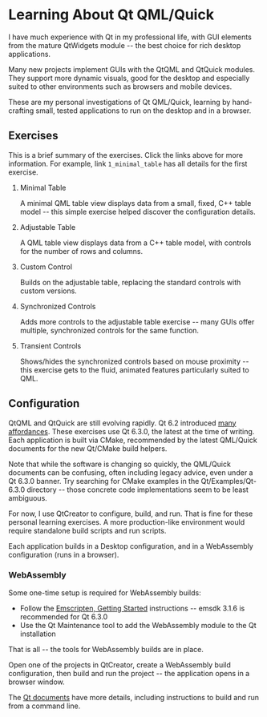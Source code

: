 # Learning About Qt QML/Quick

I have much experience with Qt in my professional life, with GUI elements from the mature QtWidgets module -- the best choice for rich desktop applications.

Many new projects implement GUIs with the QtQML and QtQuick modules. They support more dynamic visuals, good for the desktop and especially suited to other environments such as browsers and mobile devices.

These are my personal investigations of Qt QML/Quick, learning by hand-crafting small, tested applications to run on the desktop and in a browser.

## Exercises

This is a brief summary of the exercises. Click the links above for more information. For example, link `1_minimal_table` has all details for the first exercise.

1. Minimal Table
    
   A minimal QML table view displays data from a small, fixed, C++ table model -- this simple exercise helped discover the configuration details.
    
2. Adjustable Table

   A QML table view displays data from a C++ table model, with controls for the number of rows and columns.

3. Custom Control

   Builds on the adjustable table, replacing the standard controls with custom versions.

4. Synchronized Controls

   Adds more controls to the adjustable table exercise -- many GUIs offer multiple, synchronized controls for the same function.

5. Transient Controls

   Shows/hides the synchronized controls based on mouse proximity -- this exercise gets to the fluid, animated features particularly suited to QML.
 

## Configuration

QtQML and QtQuick are still evolving rapidly. Qt 6.2 introduced [many affordances][CO01]. These exercises use Qt 6.3.0, the latest at the time of writing. Each application is built via CMake, recommended by the latest QML/Quick documents for the new Qt/CMake build helpers.

Note that while the software is changing so quickly, the QML/Quick documents can be confusing, often including legacy advice, even under a Qt 6.3.0 banner. Try searching for CMake examples in the Qt/Examples/Qt-6.3.0 directory -- those concrete code implementations seem to be least ambiguous.

For now, I use QtCreator to configure, build, and run. That is fine for these personal learning exercises. A more production-like environment would require standalone build scripts and run scripts.

Each application builds in a Desktop configuration, and in a WebAssembly configuration (runs in a browser).

[CO01]: https://www.qt.io/blog/qml-modules-in-qt-6.2
        "QML Modules in Qt 6.2"

### WebAssembly

Some one-time setup is required for WebAssembly builds:

- Follow the [Emscripten, Getting Started][WA01] instructions -- emsdk 3.1.6 is recommended for Qt 6.3.0
- Use the Qt Maintenance tool to add the WebAssembly module to the Qt installation

That is all -- the tools for WebAssembly builds are in place.

Open one of the projects in QtCreator, create a WebAssembly build configuration, then build and run the project -- the application opens in a browser window.

The [Qt documents][WA02] have more details, including instructions to build and run from a command line.

[WA01]: https://emscripten.org/docs/getting_started/downloads.html
        "Getting started with the Emscripten SDK."
[WA02]: https://doc.qt.io/qt-6/wasm.html
        "Qt for WebAssembly"


